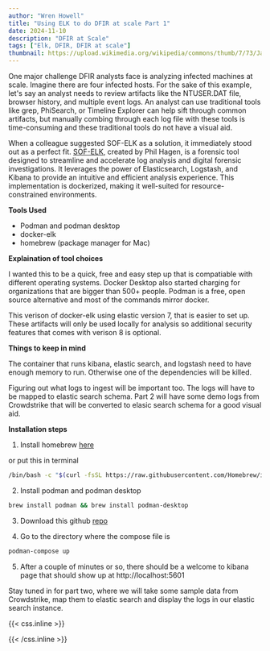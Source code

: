```yaml
---
author: "Wren Howell"
title: "Using ELK to do DFIR at scale Part 1"
date: 2024-11-10
description: "DFIR at Scale"
tags: ["Elk, DFIR, DFIR at scale"]
thumbnail: https://upload.wikimedia.org/wikipedia/commons/thumb/7/73/Jasper.Wapiti-Hirsch.P1033401.jpg/800px-Jasper.Wapiti-Hirsch.P1033401.jpg
---
```

One major challenge DFIR analysts face is analyzing infected machines at scale. Imagine there are four infected hosts. For the sake of this example, let's say an analyst needs to review artifacts like the NTUSER.DAT file, browser history, and multiple event logs. An analyst can use traditional tools like grep, PhiSearch, or Timeline Explorer can help sift through common artifacts, but manually combing through each log file with these tools is time-consuming and these traditional tools do not have a visual aid.

When a colleague suggested SOF-ELK as a solution, it immediately stood out as a perfect fit. [SOF-ELK](https://github.com/philhagen/sof-elk), created by Phil Hagen, is a forensic tool designed to streamline and accelerate log analysis and digital forensic investigations. It leverages the power of Elasticsearch, Logstash, and Kibana to provide an intuitive and efficient analysis experience. This implementation is dockerized, making it well-suited for resource-constrained environments.

 **Tools Used**

- Podman and podman desktop
- docker-elk
- homebrew (package manager for Mac)

**Explaination of tool choices**

I wanted this to be a quick, free and easy step up that is compatiable with different operating systems. Docker Desktop also started charging for organizations that are bigger than 500+ people. Podman is a free, open source alternative and most of the commands mirror docker. 

This verison of docker-elk using elastic version 7, that is easier to set up. These artifacts will only be used locally for analysis so additional security features that comes with verison 8 is optional. 

**Things to keep in mind**

The container that runs kibana, elastic search, and logstash need to have enough memory to run. Otherwise one of the dependencies will be killed. 

Figuring out what logs to ingest will be important too. The logs will have to be mapped to elastic search schema. Part 2 will have some demo logs from Crowdstrike that will be converted to elasic search schema for a good visual aid. 

**Installation steps**

1) Install homebrew [here](https://brew.sh)

or put this in terminal

```bash
/bin/bash -c "$(curl -fsSL https://raw.githubusercontent.com/Homebrew/install/HEAD/install.sh)"
```

2) Install podman and podman desktop 

```bash
brew install podman && brew install podman-desktop
```

3) Download this github [repo](https://github.com/deviantony/docker-elk)

4) Go to the directory where the compose file is 

```bash
podman-compose up
```

5) After a couple of minutes or so, there should be a welcome to kibana page that should show up at http://localhost:5601

Stay tuned in for part two, where we will take some sample data from Crowdstrike, map them to elastic search and display the logs in our elastic search instance. 

{{< css.inline >}}

<style>
.emojify {
	font-family: Apple Color Emoji, Segoe UI Emoji, NotoColorEmoji, Segoe UI Symbol, Android Emoji, EmojiSymbols;
	font-size: 2rem;
	vertical-align: middle;
}
@media screen and (max-width:650px) {
  .nowrap {
    display: block;
    margin: 25px 0;
  }
}
</style>

{{< /css.inline >}}
